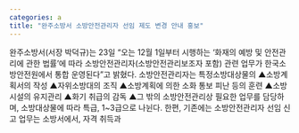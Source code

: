 ```yaml
---
categories: a
title: "완주소방서 소방안전관리자 선임 제도 변경 안내 홍보"
---
```

완주소방서(서장 박덕규)는 23일 “오는 12월 1일부터 시행하는 ‘화재의 예방 및 안전관리에 관한 법률’에 따라 소방안전관리자(소방안전관리보조자 포함) 관련 업무가 한국소방안전원에서 통합 운영된다”고 밝혔다. 소방안전관리자는 특정소방대상물의 ▲소방계획서의 작성 ▲자위소방대의 조직 ▲소방계획에 의한 소화 통보 피난 등의 훈련 ▲소방시설의 유지관리 ▲화기 취급의 감독 ▲그 밖의 소방안전관리상 필요한 업무를 담당하며, 소방대상물에 따라 특급, 1~3급으로 나뉜다. 한편, 기존에는 소방안전관리자 선임 신고 업무는 소방서에서, 자격 취득과